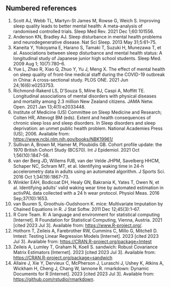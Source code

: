 ## Numbered references

1. Scott AJ, Webb TL, Martyn-St James M, Rowse G, Weich S. Improving sleep quality leads to better mental health: A meta-analysis of randomised controlled trials. Sleep Med Rev. 2021 Dec 1;60:101556.
2. Anderson KN, Bradley AJ. Sleep disturbance in mental health problems and neurodegenerative disease. Nat Sci Sleep. 2013 May 31;5:61–75.
3. Kaneita Y, Yokoyama E, Harano S, Tamaki T, Suzuki H, Munezawa T, et al. Associations between sleep disturbance and mental health status: A longitudinal study of Japanese junior high school students. Sleep Med. 2009 Aug 1; 10(7):780–6.
4. Yue L, Zhao R, Xiao Q, Zhuo Y, Yu J, Meng X. The effect of mental health on sleep quality of front-line medical staff during the COVID-19 outbreak in China: A cross-sectional study. PLOS ONE. 2021 Jun 24;16(6):e0253753.
5. Richmond-Rakerd LS, D'Souza S, Milne BJ, Caspi A, Moffitt TE. Longitudinal associations of mental disorders with physical diseases and mortality among 2.3 million New Zealand citizens. JAMA Netw. Open. 2021 Jan 13;4(1):e2033448.
6. Institute of Medicine (US) Committee on Sleep Medicine and Research; Colten HR, Altevogt BM (eds). Extent and health consequences of chronic sleep loss and sleep disorders. In Sleep disorders and sleep deprivation: an unmet public health problem. National Academies Press (US); 2006. Available from: https://www.ncbi.nlm.nih.gov/books/NBK19961/
7. Sullivan A, Brown M, Hamer M, Ploubidis GB. Cohort profile update: the 1970 British Cohort Study (BCS70). Int J Epidemiol. 2021 Oct 1;56(10):1847–58.
8. van der Berg JD, Willems PJB, van der Velde JHPM, Savelberg HHCM, Schaper NC, Schram MT, et al. Identifying waking time in 24-h accelerometry data in adults using an automated algorithm. J Sports Sci. 2016 Oct 1;34(19):1867–73.
9. Winkler EAH, Bodicoat DH, Healy GN, Bakrania K, Yates T, Owen N, et al. Identifying adults' valid waking wear time by automated estimation in activPAL data collected with a 24 h wear protocol. Physiol Meas. 2016 Sep;37(10):1653.
10. van Buuren S, Groothuis-Oudshoorn K. mice: Multivariate Imputation by Chained Equations in R. J Stat Softw. 2011 Dec 12;45(3):1–67.
11. R Core Team. R: A language and environment for statistical computing [Internet]. R Foundation for Statistical Computing, Vienna, Austria. 2021 [cited 2023 Jul 3]. Available from: https://www.R-project.org/.
13. Hothorn T, Zeileis A, Farebrother RW, Cummins C, Millo G, Mitchell D. lmtest: Testing Linear Regression Models [Internet]. 2023 [cited 2023 Jul 3]. Available from: https://CRAN.R-project.org/package=lmtest
14. Zeileis A, Lumley T, Graham N, Koell S. sandwich: Robust Covariance Matrix Estimators [Internet]. 2023 [cited 2023 Jul 3]. Available from: https://CRAN.R-project.org/package=sandwich
15. Allaire J, Xie Y, Dervieux C, McPherson J, Luraschi J, Ushey K, Atkins A, Wickham H, Cheng J, Chang W, Iannone R. rmarkdown: Dynamic Documents for R [Internet]. 2023 [cited 2023 Jul 3]. Available from: https://github.com/rstudio/rmarkdown.
